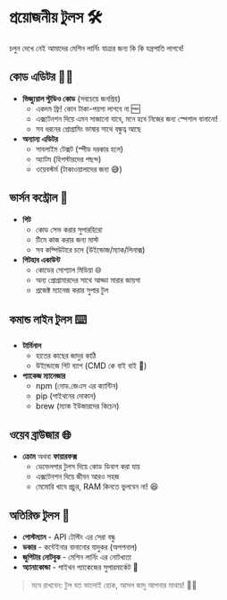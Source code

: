 # প্রয়োজনীয় টুলস 🛠️

চলুন দেখে নেই আমাদের মেশিন লার্নিং যাত্রার জন্য কি কি যন্ত্রপাতি লাগবে! 

## কোড এডিটর 👨‍💻
- **ভিজ্যুয়াল স্টুডিও কোড** (সবচেয়ে জনপ্রিয়)
  - একদম ফ্রি! কোন টাকা-পয়সা লাগবে না 🆓
  - এক্সটেনশন দিয়ে এমন সাজানো যাবে, মনে হবে নিজের জন্য স্পেশাল বানানো! 
  - সব ধরনের প্রোগ্রামিং ভাষার সাথে বন্ধুত্ব আছে
- **অন্যান্য এডিটর**
  - সাবলাইম টেক্সট (স্পীড দরকার হলে)
  - অ্যাটম (হিপস্টারদের পছন্দ)
  - ওয়েবস্টর্ম (টাকাওয়ালাদের জন্য 😅)

## ভার্সন কন্ট্রোল 🌳
- **গিট**
  - কোড সেভ করার সুপারহিরো
  - টিমে কাজ করার জন্য মাস্ট
  - সব কম্পিউটারে চলে (উইন্ডোজ/ম্যাক/লিনাক্স)
- **গিটহাব একাউন্ট**
  - কোডের সোশ্যাল মিডিয়া 🌐
  - অন্য প্রোগ্রামারদের সাথে আড্ডা মারার জায়গা
  - প্রজেক্ট ম্যানেজ করার সুপার টুল

## কমান্ড লাইন টুলস ⌨️
- **টার্মিনাল**
  - হাতের কাছের জাদুর কাঠি
  - উইন্ডোজে গিট ব্যাশ (CMD কে বাই বাই 👋)
- **প্যাকেজ ম্যানেজার**
  - npm (নোড.জেএস এর ক্যান্টিন)
  - pip (পাইথনের দোকান)
  - brew (ম্যাক ইউজারদের কিচেন)

## ওয়েব ব্রাউজার 🌐
- **ক্রোম** অথবা **ফায়ারফক্স**
  - ডেভেলপার টুলস দিয়ে কোড ডিবাগ করা যায়
  - এক্সটেনশন দিয়ে জীবন আরও সহজ
  - মেমোরি খাবে প্রচুর, RAM কিনতে ভুলবেন না! 😆

## অতিরিক্ত টুলস 🎁
- **পোস্টম্যান** - API টেস্টিং এর সেরা বন্ধু
- **ডকার** - কন্টেইনার বানানোর যাদুকর (অপশনাল)
- **জুপিটার নোটবুক** - মেশিন লার্নিং এর নোটখাতা
- **অ্যানাকোন্ডা** - পাইথন প্যাকেজের সুপারমার্কেট 🏪

> মনে রাখবেন: টুল যত ভালোই হোক, আসল জাদু আপনার মাথায়! 🧠✨
